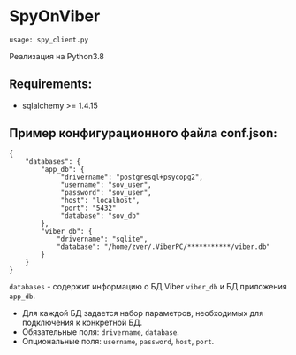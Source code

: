 # SpyOnViber
```
usage: spy_client.py 
```

Реализация на Python3.8
## Requirements:
  * sqlalchemy >= 1.4.15

## Пример конфигурационного файла conf.json:
```
{
    "databases": {
        "app_db": {
             "drivername": "postgresql+psycopg2",
             "username": "sov_user",
             "password": "sov_user",
             "host": "localhost",
             "port": "5432"
             "database": "sov_db"
        },
        "viber_db": {
            "drivername": "sqlite",
            "database": "/home/zver/.ViberPC/***********/viber.db"
        }
    }
}
```
`databases` - содержит информацию о БД Viber `viber_db` и БД приложения `app_db`.

  * Для каждой БД задается набор параметров, необходимых для подключения к конкретной БД.
  * Обязательные поля: `drivername`, `database`. 
  * Опциональные поля: `username`, `password`, `host`, `port`.
